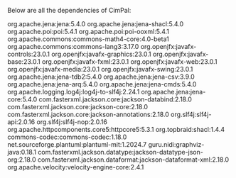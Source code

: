 Below are all the dependencies of CimPal:

org.apache.jena:jena:5.4.0
org.apache.jena:jena-shacl:5.4.0
org.apache.poi:poi:5.4.1
org.apache.poi:poi-ooxml:5.4.1
org.apache.commons:commons-math4-core:4.0-beta1
org.apache.commons:commons-lang3:3.17.0
org.openjfx:javafx-controls:23.0.1
org.openjfx:javafx-graphics:23.0.1
org.openjfx:javafx-base:23.0.1
org.openjfx:javafx-fxml:23.0.1
org.openjfx:javafx-web:23.0.1
org.openjfx:javafx-media:23.0.1
org.openjfx:javafx-swing:23.0.1
org.apache.jena:jena-tdb2:5.4.0
org.apache.jena:jena-csv:3.9.0
org.apache.jena:jena-arq:5.4.0
org.apache.jena:jena-cmds:5.4.0
org.apache.logging.log4j:log4j-to-slf4j:2.24.1
org.apache.jena:jena-core:5.4.0
com.fasterxml.jackson.core:jackson-databind:2.18.0
com.fasterxml.jackson.core:jackson-core:2.18.0
com.fasterxml.jackson.core:jackson-annotations:2.18.0
org.slf4j:slf4j-api:2.0.16
org.slf4j:slf4j-nop:2.0.16
org.apache.httpcomponents.core5:httpcore5:5.3.1
org.topbraid:shacl:1.4.4
commons-codec:commons-codec:1.18.0
net.sourceforge.plantuml:plantuml-mit:1.2024.7
guru.nidi:graphviz-java:0.18.1
com.fasterxml.jackson.datatype:jackson-datatype-json-org:2.18.0
com.fasterxml.jackson.dataformat:jackson-dataformat-xml:2.18.0
org.apache.velocity:velocity-engine-core:2.4.1
